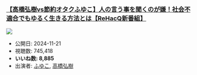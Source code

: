 ### [【高橋弘樹vs節約オタクふゆこ】人の言う事を聞くのが嫌！社会不適合でもゆるく生きる方法とは【ReHacQ新番組】](https://www.youtube.com/watch?v=10aFKGT23y0)
[![](https://img.youtube.com/vi/10aFKGT23y0/sddefault.jpg)](https://www.youtube.com/watch?v=10aFKGT23y0)
-   公開日: 2024-11-21
-   視聴数: 745,418
-   **いいね数: 8,885**
-   出演者: [ふゆこ](/rehacq_fan/people/ふゆこ "wikilink"), [高橋弘樹](/rehacq_fan/people/高橋弘樹 "wikilink")
